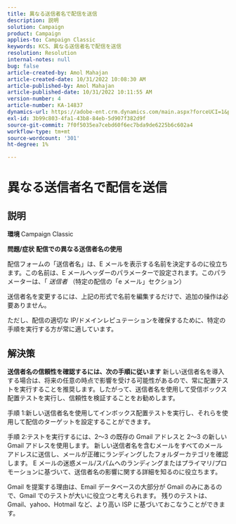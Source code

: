 ```yaml
---
title: 異なる送信者名で配信を送信
description: 説明
solution: Campaign
product: Campaign
applies-to: Campaign Classic
keywords: KCS、異なる送信者名で配信を送信
resolution: Resolution
internal-notes: null
bug: false
article-created-by: Amol Mahajan
article-created-date: 10/31/2022 10:08:30 AM
article-published-by: Amol Mahajan
article-published-date: 10/31/2022 10:11:55 AM
version-number: 4
article-number: KA-14837
dynamics-url: https://adobe-ent.crm.dynamics.com/main.aspx?forceUCI=1&pagetype=entityrecord&etn=knowledgearticle&id=fddd9bf4-0359-ed11-9561-6045bd006079
exl-id: 3b99c803-4fa1-43b8-84eb-5d907f382d9f
source-git-commit: 7f0f5035ea7cebd60f6ec7bda9de6225b6c602a4
workflow-type: tm+mt
source-wordcount: '301'
ht-degree: 1%

---
```


# 異なる送信者名で配信を送信

## 説明

<b>環境</b><b> </b>
Campaign Classic


<b>問題/症状</b>
<b>配信での異なる送信者名の使用</b>

配信フォームの「送信者名」は、E メールを表示する名前を決定するのに役立ちます。この名前は、E メールヘッダーのパラメーターで設定されます。このパラメーターは、「 *送信者* （特定の配信の「e メール」セクション）

送信者名を変更するには、上記の形式で名前を編集するだけで、追加の操作は必要ありません。

ただし、配信の適切な IP/ドメインレピュテーションを確保するために、特定の手順を実行する方が常に適しています。






## 解決策

<b>送信者名の信頼性を確認するには、次の手順に従います</b>
新しい送信者名を導入する場合は、将来の任意の時点で影響を受ける可能性があるので、常に配置テストを実行することを推奨します。したがって、送信者名を使用して受信ボックス配置テストを実行し、信頼性を検証することをお勧めします。

手順 1:新しい送信者名を使用してインボックス配置テストを実行し、それらを使用して配信のターゲットを設定することができます。

手順 2:テストを実行するには、2～3 の既存の Gmail アドレスと 2～3 の新しい Gmail アドレスを使用します。 新しい送信者名を含むメールをすべてのメールアドレスに送信し、メールが正確にランディングしたフォルダーカテゴリを確認します。 E メールの迷惑メール/スパムへのランディングまたはプライマリ/プロモーションに基づいて、送信者名の影響に関する詳細を知るのに役立ちます。

Gmail を提案する理由は、Email データベースの大部分が Gmail のみにあるので、Gmail でのテストが大いに役立つと考えられます。 残りのテストは、Gmail、yahoo、Hotmail など、より高い ISP に基づいておこなうことができます。
